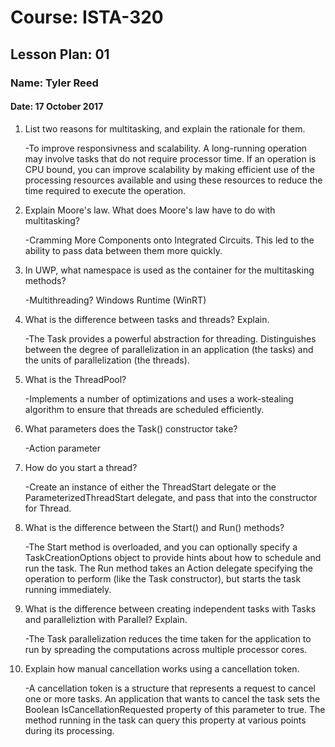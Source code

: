# Course: ISTA-320
## Lesson Plan: 01
### Name: Tyler Reed
#### Date: 17 October 2017

1. List two reasons for multitasking, and explain the rationale for them.

	-To improve responsivness and scalability.  A long-running operation may involve tasks that do not
require processor time.  If an operation is CPU bound, you can improve scalability by making
efficient use of the processing resources available and using these resources to reduce the
time required to execute the operation.
2. Explain Moore's law. What does Moore's law have to do with multitasking?

	-Cramming More Components onto Integrated Circuits.  This led to the ability to pass data between them
more quickly. 
3. In UWP, what namespace is used as the container for the multitasking methods?

	-Multithreading? Windows Runtime (WinRT)
4. What is the difference between tasks and threads? Explain.

	-The Task provides a powerful abstraction for threading.  Distinguishes between the degree of parallelization in an application (the tasks) and the units of parallelization (the threads).
5. What is the ThreadPool?

	-Implements a number of optimizations and uses a work-stealing algorithm to ensure that threads are scheduled efficiently.
6. What parameters does the Task() constructor take?

	-Action<object> parameter
7. How do you start a thread?

	-Create an instance of either the ThreadStart delegate or the ParameterizedThreadStart delegate, and pass that into the constructor for Thread.
8. What is the difference between the Start() and Run() methods?

	-The Start method is overloaded, and you can optionally specify a TaskCreationOptions object to provide hints about how to schedule and run the task.  The Run method takes an Action delegate specifying the operation to perform (like the Task constructor), but starts the task running immediately.
9. What is the difference between creating independent tasks with Tasks and paralleliztion with Parallel?
Explain.

	-The Task parallelization reduces the time taken for the application to run by spreading the computations across multiple processor cores.
10. Explain how manual cancellation works using a cancellation token.

	-A cancellation token is a structure that represents a request to cancel one or more tasks.  An application that wants to cancel the task sets the Boolean IsCancellationRequested property of this parameter to true. The method running in the task can query this property at various points  during its processing.